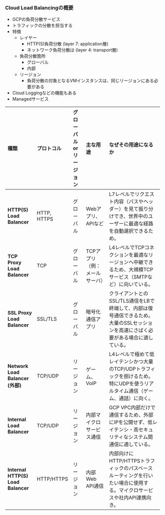 ### Cloud Load Balancingの概要
- GCPの負荷分散サービス
- トラフィックの分散を担当する
- 特徴
  - レイヤー
    - HTTP(S)負荷分散 (layer 7: application層)
    - ネットワーク負荷分散は (layer 4: transport層)
  - 負荷分散箇所
    - グローバル
    - 内部
  - リージョン
    - 負荷分散の対象となるVMインスタンスは、同じリージョンにある必要がある
- Cloud Loggingなどの機能もある
- Managedサービス


| 種類 | プロトコル | グローバル or リージョン | 主な用途 | なぜその用途になるか |
|:---|:---|:---|:---|:---|
| **HTTP(S) Load Balancer** | HTTP, HTTPS | グローバル | Webアプリ、APIなど | L7レベルでリクエスト内容（パスやヘッダー）を見て振り分けでき、世界中のユーザーに最適な経路を自動選択できるため。 |
| **TCP Proxy Load Balancer** | TCP | グローバル | TCPアプリ（例：メールサーバ） | L4レベルでTCPコネクションを最適なリージョンへ中継できるため、大規模TCPサービス（SMTPなど）に向いている。 |
| **SSL Proxy Load Balancer** | SSL/TLS | グローバル | 暗号化通信アプリ | クライアントとのSSL/TLS通信をLBで終端して、内部は復号通信できるため。大量のSSLセッションを高速にさばく必要がある場合に適している。 |
| **Network Load Balancer (外部)** | TCP/UDP | リージョン | ゲーム、VoIP | L4レベルで極めて低レイテンシかつ大量のTCP/UDPトラフィックを捌けるため。特にUDPを使うリアルタイム通信（ゲーム、通話）に向く。 |
| **Internal Load Balancer** | TCP/UDP | リージョン | 内部マイクロサービス通信 | GCP VPC内部だけで通信するため、外部にIPを公開せず、低レイテンシ・高セキュリティなシステム間通信に適している。 |
| **Internal HTTP(S) Load Balancer** | HTTP/HTTPS | リージョン | 内部Web API通信 | 内部向けにHTTP/HTTPSトラフィックのパスベースルーティングを行いたい場合に使用する。マイクロサービスや社内API連携向き。 |
